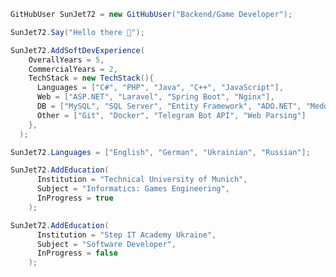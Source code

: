 ``` C#
GitHubUser SunJet72 = new GitHubUser("Backend/Game Developer");

SunJet72.Say("Hello there 👋");

SunJet72.AddSoftDevExperience(
    OverallYears = 5,
    CommercialYears = 2,
    TechStack = new TechStack(){
      Languages = ["C#", "PHP", "Java", "C++", "JavaScript"],
      Web = ["ASP.NET", "Laravel", "Spring Boot", "Nginx"],
      DB = ["MySQL", "SQL Server", "Entity Framework", "ADO.NET", "Medoo"],
      Other = ["Git", "Docker", "Telegram Bot API", "Web Parsing"]
    },
  );

SunJet72.Languages = ["English", "German", "Ukrainian", "Russian"];

SunJet72.AddEducation(
      Institution = "Technical University of Munich",
      Subject = "Informatics: Games Engineering",
      InProgress = true
    );

SunJet72.AddEducation(
      Institution = "Step IT Academy Ukraine",
      Subject = "Software Developer",
      InProgress = false
    );

```

<!--
**SunJet72/SunJet72** is a ✨ _special_ ✨ repository because its `README.md` (this file) appears on your GitHub profile.

Here are some ideas to get you started:

- 🔭 I’m currently working on ...
- 🌱 I’m currently learning ...
- 👯 I’m looking to collaborate on ...
- 🤔 I’m looking for help with ...
- 💬 Ask me about ...
- 📫 How to reach me: ...
- 😄 Pronouns: ...
- ⚡ Fun fact: ...
-->
